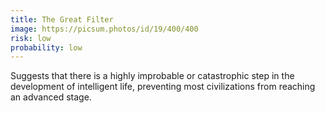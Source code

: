 ```yaml
---
title: The Great Filter
image: https://picsum.photos/id/19/400/400
risk: low
probability: low
---
```


Suggests that there is a highly improbable or catastrophic step in the development of intelligent life, preventing most civilizations from reaching an advanced stage.
